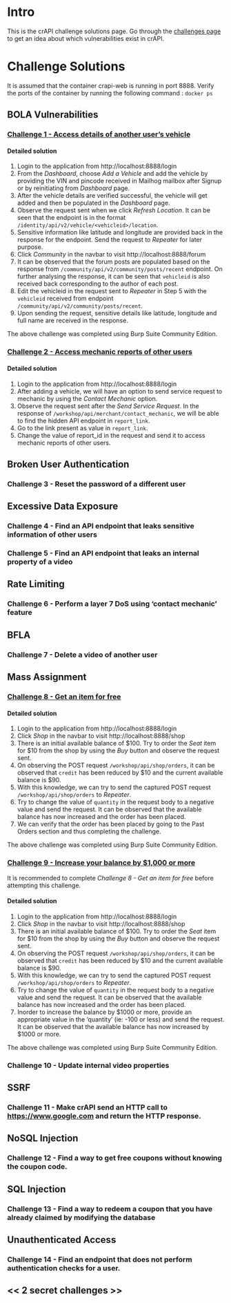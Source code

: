 # Intro

This is the crAPI challenge solutions page. Go through the [challenges page](challenges.md) to get an idea about which vulnerabilities exist in crAPI.

# Challenge Solutions

It is assumed that the container crapi-web is running in port 8888.
Verify the ports of the container by running the following command : `docker ps`

## BOLA Vulnerabilities

### [Challenge 1 - Access details of another user’s vehicle](challenges.md#challenge-1---access-details-of-another-users-vehicle)

#### Detailed solution

1. Login to the application from http://localhost:8888/login
2. From the *Dashboard*, choose *Add a Vehicle* and add the vehicle by providing the VIN and pincode received in Mailhog mailbox after Signup or by reinitiating from *Dashboard* page.
3. After the vehicle details are verified successful, the vehicle will get added and then be populated in the *Dashboard* page.
4. Observe the request sent when we click *Refresh Location*. It can be seen that the endpoint is in the format `/identity/api/v2/vehicle/<vehicleid>/location`.
5. Sensitive information like latitude and longitude are provided back in the response for the endpoint. Send the request to *Repeater* for later purpose.
6. Click *Community* in the navbar to visit http://localhost:8888/forum
7. It can be observed that the forum posts are populated based on the response from `/community/api/v2/community/posts/recent` endpoint. On further analysing the response, it can be seen that `vehicleid` is also received back corresponding to the author of each post.
8. Edit the vehicleid in the request sent to *Repeater* in Step 5 with the `vehicleid` received from endpoint `/community/api/v2/community/posts/recent`.
9. Upon sending the request, sensitive details like latitude, longitude and full name are received in the response.

The above challenge was completed using Burp Suite Community Edition.

### [Challenge 2 - Access mechanic reports of other users](challenges.md#challenge-2---access-mechanic-reports-of-other-users)

#### Detailed solution

1. Login to the application from http://localhost:8888/login
2. After adding a vehicle, we will have an option to send service request to mechanic by using the *Contact Mechanic* option.
3. Observe the request sent after the *Send Service Request*. In the response of `/workshop/api/merchant/contact_mechanic`, we will be able to find the hidden API endpoint in `report_link`.
4. Go to the link present as value in `report_link`.
5. Change the value of report_id in the request and send it to access mechanic reports of other users.


## Broken User Authentication

### Challenge 3 - Reset the password of a different user

## Excessive Data Exposure

### Challenge 4 - Find an API endpoint that leaks sensitive information of other users

### Challenge 5 - Find an API endpoint that leaks an internal property of a video

## Rate Limiting

### Challenge 6 - Perform a layer 7 DoS using ‘contact mechanic’ feature

## BFLA 

### Challenge 7 - Delete a video of another user

## Mass Assignment

### [Challenge 8 - Get an item for free](challenges.md#challenge-8---get-an-item-for-free)

#### Detailed solution
1. Login to the application from http://localhost:8888/login
2. Click *Shop* in the navbar to visit http://localhost:8888/shop
3. There is an initial available balance of $100. Try to order the *Seat* item for $10 from the shop by using the *Buy* button and observe the request sent.
4. On observing the POST request `/workshop/api/shop/orders`, it can be observed that `credit` has been reduced by $10 and the current available balance is $90.
5. With this knowledge, we can try to send the captured POST request `/workshop/api/shop/orders` to *Repeater*. 
6. Try to change the value of `quantity` in the request body to a negative value and send the request. It can be observed that the available balance has now increased and the order has been placed.
7. We can verify that the order has been placed by going to the Past Orders section and thus completing the challenge.

The above challenge was completed using Burp Suite Community Edition.

### [Challenge 9 - Increase your balance by $1,000 or more](challenges.md#challenge-9---increase-your-balance-by-1000-or-more)

It is recommended to complete *Challenge 8 - Get an item for free* before attempting this challenge.

#### Detailed solution
1. Login to the application from http://localhost:8888/login
2. Click *Shop* in the navbar to visit http://localhost:8888/shop
3. There is an initial available balance of $100. Try to order the *Seat* item for $10 from the shop by using the *Buy* button and observe the request sent.
4. On observing the POST request `/workshop/api/shop/orders`, it can be observed that `credit` has been reduced by $10 and the current available balance is $90.
5. With this knowledge, we can try to send the captured POST request `/workshop/api/shop/orders` to *Repeater*. 
6. Try to change the value of `quantity` in the request body to a negative value and send the request. It can be observed that the available balance has now increased and the order has been placed.
7. Inorder to increase the balance by $1000 or more, provide an appropriate value in the ‘quantity’ (ie: -100 or less) and send the request. It can be observed that the available balance has now increased by $1000 or more.

The above challenge was completed using Burp Suite Community Edition.

### Challenge 10 - Update internal video properties

## SSRF

### Challenge 11 - Make crAPI send an HTTP call to https://www.google.com and return the HTTP response. 

## NoSQL Injection

### Challenge 12 - Find a way to get free coupons without knowing the coupon code.

## SQL Injection

### Challenge 13 - Find a way to redeem a coupon that you have already claimed by modifying the database

## Unauthenticated Access

### Challenge 14 - Find an endpoint that does not perform authentication checks for a user.

## << 2 secret challenges >>
